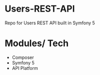 # Users-REST-API
Repo for Users REST API built in Symfony 5

# Modules/ Tech
* Composer
* Symfony 5
* API Platform

